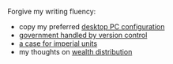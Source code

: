 Forgive my writing fluency:

- copy my preferred [desktop PC configuration](../pc/index.md)
- [government handled by version control](./govt_version_control.md)
- [a case for imperial units](./imperial_units.md)
- my thoughts on [wealth distribution](./wealth_dist.md)
